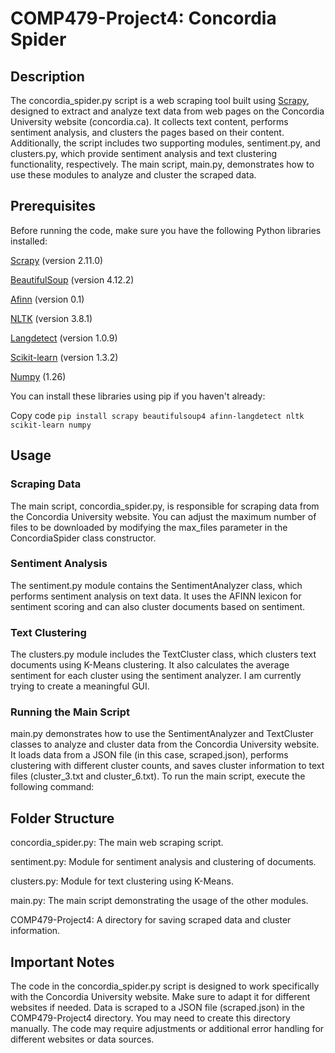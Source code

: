 # COMP479-Project4: Concordia Spider 
## Description
The concordia_spider.py script is a web scraping tool built using [Scrapy](https://docs.scrapy.org/en/latest/index.html), designed to extract and analyze text data from web pages on the Concordia University website (concordia.ca). It collects text content, performs sentiment analysis, and clusters the pages based on their content. Additionally, the script includes two supporting modules, sentiment.py, and clusters.py, which provide sentiment analysis and text clustering functionality, respectively. The main script, main.py, demonstrates how to use these modules to analyze and cluster the scraped data.

## Prerequisites
Before running the code, make sure you have the following Python libraries installed:

[Scrapy](https://docs.scrapy.org/en/latest/index.html) (version 2.11.0)

[BeautifulSoup](https://pypi.org/project/beautifulsoup4/) (version 4.12.2)

[Afinn](https://pypi.org/project/afinn/) (version 0.1)

[NLTK](https://pypi.org/project/nltk/) (version 3.8.1)

[Langdetect](https://pypi.org/project/langdetect/) (version 1.0.9)

[Scikit-learn](https://scikit-learn.org/stable/modules/clustering.html) (version 1.3.2)

[Numpy](https://numpy.org/doc/stable/) (1.26)

You can install these libraries using pip if you haven't already:

Copy code
```pip install scrapy beautifulsoup4 afinn-langdetect nltk scikit-learn numpy```
## Usage
### Scraping Data

The main script, concordia_spider.py, is responsible for scraping data from the Concordia University website.
You can adjust the maximum number of files to be downloaded by modifying the max_files parameter in the ConcordiaSpider class constructor.

### Sentiment Analysis

The sentiment.py module contains the SentimentAnalyzer class, which performs sentiment analysis on text data.
It uses the AFINN lexicon for sentiment scoring and can also cluster documents based on sentiment.

### Text Clustering

The clusters.py module includes the TextCluster class, which clusters text documents using K-Means clustering.
It also calculates the average sentiment for each cluster using the sentiment analyzer. I am currently trying to create a meaningful GUI.

### Running the Main Script

main.py demonstrates how to use the SentimentAnalyzer and TextCluster classes to analyze and cluster data from the Concordia University website.
It loads data from a JSON file (in this case, scraped.json), performs clustering with different cluster counts, and saves cluster information to text files (cluster_3.txt and cluster_6.txt).
To run the main script, execute the following command:


## Folder Structure

concordia_spider.py: The main web scraping script.

sentiment.py: Module for sentiment analysis and clustering of documents.

clusters.py: Module for text clustering using K-Means.

main.py: The main script demonstrating the usage of the other modules.

COMP479-Project4: A directory for saving scraped data and cluster information.

## Important Notes

The code in the concordia_spider.py script is designed to work specifically with the Concordia University website. Make sure to adapt it for different websites if needed.
Data is scraped to a JSON file (scraped.json) in the COMP479-Project4 directory. You may need to create this directory manually.
The code may require adjustments or additional error handling for different websites or data sources.
